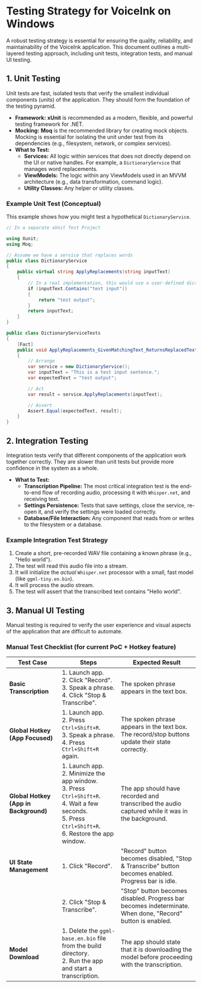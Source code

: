 # Testing Strategy for VoiceInk on Windows

A robust testing strategy is essential for ensuring the quality, reliability, and maintainability of the VoiceInk application. This document outlines a multi-layered testing approach, including unit tests, integration tests, and manual UI testing.

## 1. Unit Testing

Unit tests are fast, isolated tests that verify the smallest individual components (units) of the application. They should form the foundation of the testing pyramid.

*   **Framework:** **xUnit** is recommended as a modern, flexible, and powerful testing framework for .NET.
*   **Mocking:** **Moq** is the recommended library for creating mock objects. Mocking is essential for isolating the unit under test from its dependencies (e.g., filesystem, network, or complex services).
*   **What to Test:**
    *   **Services:** All logic within services that does not directly depend on the UI or native handles. For example, a `DictionaryService` that manages word replacements.
    *   **ViewModels:** The logic within any ViewModels used in an MVVM architecture (e.g., data transformation, command logic).
    *   **Utility Classes:** Any helper or utility classes.

### Example Unit Test (Conceptual)

This example shows how you might test a hypothetical `DictionaryService`.

```csharp
// In a separate xUnit Test Project

using Xunit;
using Moq;

// Assume we have a service that replaces words
public class DictionaryService
{
    public virtual string ApplyReplacements(string inputText)
    {
        // In a real implementation, this would use a user-defined dictionary
        if (inputText.Contains("test input"))
        {
            return "test output";
        }
        return inputText;
    }
}

public class DictionaryServiceTests
{
    [Fact]
    public void ApplyReplacements_GivenMatchingText_ReturnsReplacedText()
    {
        // Arrange
        var service = new DictionaryService();
        var inputText = "This is a test input sentence.";
        var expectedText = "test output";

        // Act
        var result = service.ApplyReplacements(inputText);

        // Assert
        Assert.Equal(expectedText, result);
    }
}
```

## 2. Integration Testing

Integration tests verify that different components of the application work together correctly. They are slower than unit tests but provide more confidence in the system as a whole.

*   **What to Test:**
    *   **Transcription Pipeline:** The most critical integration test is the end-to-end flow of recording audio, processing it with `Whisper.net`, and receiving text.
    *   **Settings Persistence:** Tests that save settings, close the service, re-open it, and verify the settings were loaded correctly.
    *   **Database/File Interaction:** Any component that reads from or writes to the filesystem or a database.

### Example Integration Test Strategy

1.  Create a short, pre-recorded WAV file containing a known phrase (e.g., "Hello world").
2.  The test will read this audio file into a stream.
3.  It will initialize the *actual* `Whisper.net` processor with a small, fast model (like `ggml-tiny.en.bin`).
4.  It will process the audio stream.
5.  The test will assert that the transcribed text contains "Hello world".

## 3. Manual UI Testing

Manual testing is required to verify the user experience and visual aspects of the application that are difficult to automate.

### Manual Test Checklist (for current PoC + Hotkey feature)

| Test Case                               | Steps                                                                                                                                                             | Expected Result                                                                                               |
| --------------------------------------- | ----------------------------------------------------------------------------------------------------------------------------------------------------------------- | ------------------------------------------------------------------------------------------------------------- |
| **Basic Transcription**                 | 1. Launch app. <br> 2. Click "Record". <br> 3. Speak a phrase. <br> 4. Click "Stop & Transcribe".                                                                      | The spoken phrase appears in the text box.                                                                    |
| **Global Hotkey (App Focused)**         | 1. Launch app. <br> 2. Press `Ctrl+Shift+R`. <br> 3. Speak a phrase. <br> 4. Press `Ctrl+Shift+R` again.                                                               | The spoken phrase appears in the text box. The record/stop buttons update their state correctly.            |
| **Global Hotkey (App in Background)**   | 1. Launch app. <br> 2. Minimize the app window. <br> 3. Press `Ctrl+Shift+R`. <br> 4. Wait a few seconds. <br> 5. Press `Ctrl+Shift+R`. <br> 6. Restore the app window. | The app should have recorded and transcribed the audio captured while it was in the background.             |
| **UI State Management**                 | 1. Click "Record".                                                                                                                                                | "Record" button becomes disabled, "Stop & Transcribe" button becomes enabled. Progress bar is idle.         |
|                                         | 2. Click "Stop & Transcribe".                                                                                                                                     | "Stop" button becomes disabled. Progress bar becomes indeterminate. When done, "Record" button is enabled. |
| **Model Download**                      | 1. Delete the `ggml-base.en.bin` file from the build directory. <br> 2. Run the app and start a transcription.                                                      | The app should state that it is downloading the model before proceeding with the transcription.               |
